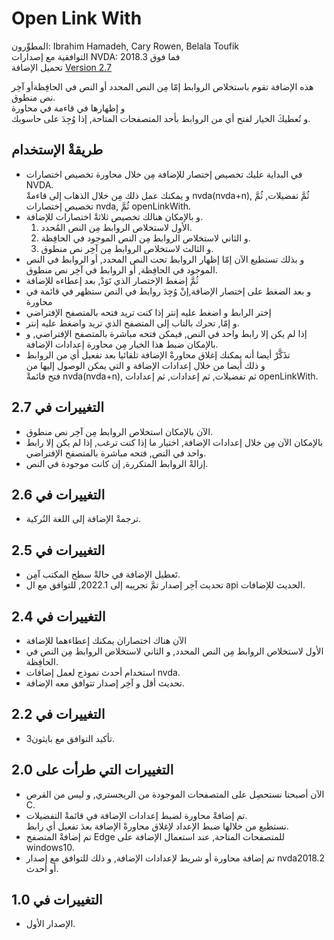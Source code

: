 # Open Link With #

المطوِّرون: Ibrahim Hamadeh, Cary Rowen, Belala Toufik  
التوافقية مع إصدارات NVDA: 2018.3 فما فوق  
تحميل الإضافة [Version 2.7][1]  

هذه الإضافة تقوم باستخلاص الروابط إمّا مِن النص المحدد أو النص في الحافِظةأو آخِر نص منطوق.  
و إظهارها في قاءمة في محاورة  
و تُعطيكَ الخيار لفتح أي من الروابط بأحد المتصفحات المتاحة, إذا وُجِدَ على حاسوبك.   

## طريقةْ الإستخدام

*	في البداية عليك تخصيص إختصار للإضافة مِن خلال محاورة تخصيص اختصارات NVDA.  
و يمكنك عمل ذلك مِن خلال الذهاب إلى قاءمةْ nvda(nvda+n), ثُمَّ تفضيلات, ثُمَّ تخصيص إختصارات nvda, ثُمَّ openLinkWith.  
*	و بالإمكان هنالك تخصيص ثلاثةْ اختصارات للإضافة.  
	1.	الأول لاستخلاص الروابط مِن النص المُحدد.  
	2.	و الثاني لاستخلاص الروابط مِن النص الموجود في الحافِظة.  
	3.	و الثالث لاستخلاص الروابط مِن آخِر نص منطوق.
*	و بذلك تستطيع الآن إمّا إظهار الروابط تحت النص المحدد, أو الروابط في النص الموجود في الحافِظة, أو الروابط في آخِر نص منطوق.  
*	ثُمَّ إضغط الإختصار الذي تَوَدْ, بعد إعطاءه للإضافة  
*	و بعد الضغط على إختصار الإضافة,إنْ وُجِدَ روابط في النص ستظهر في قائمة في محاورة  
*	إختر الرابط و اضغط عليه إنتر إذا كنت تريد فتحه بالمتصفح الإفتراضي  
*	و إمّا, تحرك بالتاب إلى المتصفح الذي تريد واضغط عليه إنتر.  
*	إذا لم يكن إلا رابط واحد في النص, فيمكن فتحه مباشرة بالمتصفح الإفتراضي, و بالإمكان ضبط هذا الخيار مِن محاورة إعدادات الإضافة.  
*	تذَكَّرْ أيضا أنه يمكنك إغلاق محاورةْ الإضافة تلقائيا بعد تفعيل أي من الروابط  
و ذلك أيضا من خلال إعدادات الإضافة و التي يمكن الوصول إليها من  
فتح قائمةْ nvda(nvda+n), ثم تفضيلات, ثم إعدادات, ثم إعدادات openLinkWith.  

## التغييرات في  2.7 ##

*	الآن بالإمكان استخلاص الروابط مِن آخِر نص منطوق.  
*	بالإمكان الآن مِن خلال إعدادات الإضافة, اختيار ما إذا كنت ترغب, إذا لم يكن إلا رابط واحد في النص, فتحه مباشرة بالمتصفح الإفتراضي.  
*	 إزالةْ الروابط المتكررة, إن كانت موجودة في النص.  

## التغييرات في  2.6 ##

*	ترجمةْ الإضافة إلى اللغة التُركية.

## التغييرات في  2.5 ##

*	تَعطيل الإضافة في حالةْ سطح المكتب آمِن.
*	تحديث آخِر إصدار تمَّ تجريبه إلى 2022.1, للتوافق مع ال api الحديث للإضافات.

## التغييرات في  2.4 ##

*	الآن هناك اختصاران يمكنك إعطاءهما للإضافة  
*	الأول لاستخلاص الروابط مِن النص المحدد, و الثاني لاستخلاص الروابط مِن النص في الحافِظة.  
*	استخدام أحدث نموذج لعمل إضافات nvda.  
*	تحديث أقل و آخِر إصدار تتوافق معه الإضافة.  

## التغييرات في  2.2 ##
*	تأكيد التوافق مع بايثون3.  

## التغييرات التي طرأت على  2.0 ##

*	الآن أصبحنا نستحصِل على المتصفحات الموجودة من الريجستري, و ليس من القرص C.  
*	تم إضافةْ محاورة لضبط إعدادات الإضافة في قائمةْ التفضيلات.  
نستطيع من خلالها ضبط الإعداد لإغلاق محاورةْ الإضافة بعدَ تفعيل أي رابط.  
*	تم إضافةْ المتصفح Edge للمتصفحات المتاحة, عند استعمال الإضافة على windows10.  
*	تم إضافة محاورة أو شريط لإعدادات الإضافة, و ذلك للتوافق مع إصدار nvda2018.2 أو أحدث.  

## التغييرات في 1.0 ##

*	الإصدار الأول.  

[1]: https://github.com/ibrahim-s/openLinkWith/releases/download/v2.7/openLinkWith-2.7.nvda-addon
